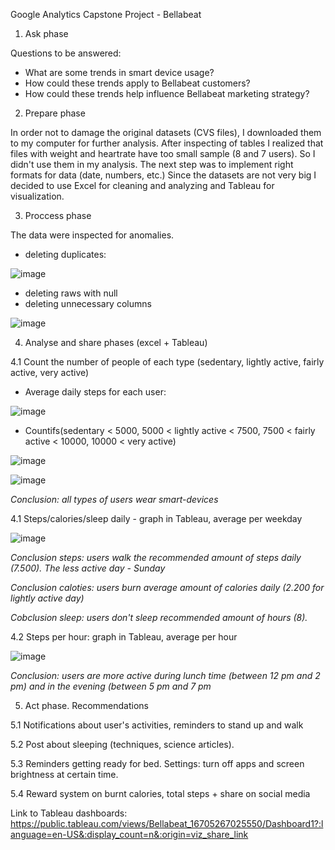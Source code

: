Google Analytics Capstone Project - Bellabeat

1. Ask phase

Questions to be answered:
- What are some trends in smart device usage?
- How could these trends apply to Bellabeat customers?
- How could these trends help influence Bellabeat marketing strategy?

2. Prepare phase

In order not to damage the original datasets (CVS files), I downloaded them to my computer for further analysis. After inspecting of tables I realized that files with weight and heartrate have too small sample (8 and 7 users). So I didn't use them in my analysis.
The next step was to implement right formats for data (date, numbers, etc.)
Since the datasets are not very big I decided to use Excel for cleaning and analyzing and Tableau for visualization.

3. Proccess phase

The data were inspected for anomalies. 
- deleting duplicates: 

![image](https://user-images.githubusercontent.com/99286647/204351401-f17bce32-2d04-4b85-b957-7f201842b2c0.png)
- deleting raws with null
- deleting unnecessary columns

![image](https://user-images.githubusercontent.com/99286647/206534162-797273db-3a08-4d64-9dfe-978ae2942a68.png)

4. Analyse and share phases (excel + Tableau)

4.1 Count the number of people of each type (sedentary, lightly active, fairly active, very active)
- Average daily steps for each user:

![image](https://user-images.githubusercontent.com/99286647/206543368-793fbdfd-7d97-4a93-b7e5-d39014823b6c.png)
- Countifs(sedentary < 5000, 5000 < lightly active < 7500, 7500 < fairly active < 10000, 10000 < very active)

![image](https://user-images.githubusercontent.com/99286647/206543950-aee8cc7f-fda5-4433-949e-a553ea9dc0d2.png)

![image](https://user-images.githubusercontent.com/99286647/206763708-802ee9bf-c37e-4f85-a6ce-9118c3468670.png)

_Conclusion: all types of users wear smart-devices_

4.1 Steps/calories/sleep daily - graph in Tableau, average per weekday

![image](https://user-images.githubusercontent.com/99286647/207160801-e17996aa-cbc2-47b9-b370-79713b5ad330.png)

_Conclusion steps: users walk the recommended amount of steps daily (7.500). The less active day - Sunday_

_Conclusion caloties: users burn average amount of calories daily (2.200 for lightly active day)_

_Cobclusion sleep: users don't sleep recommended amount of hours (8)._

4.2 Steps per hour: graph in Tableau, average per hour

![image](https://user-images.githubusercontent.com/99286647/207161399-63cf891c-4254-4d80-9092-bf51f3565baa.png)

_Conclusion: users are more active during lunch time (between 12 pm and 2 pm) and in the evening (between 5 pm and 7 pm_

5. Act phase. Recommendations

5.1 Notifications about user's activities, reminders to stand up and walk

5.2 Post about sleeping (techniques, science articles).

5.3 Reminders getting ready for bed. Settings: turn off apps and screen brightness at certain time.

5.4 Reward system on burnt calories, total steps + share on social media

Link to Tableau dashboards: https://public.tableau.com/views/Bellabeat_16705267025550/Dashboard1?:language=en-US&:display_count=n&:origin=viz_share_link
